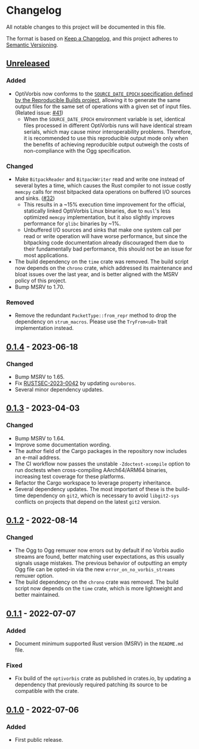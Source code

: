 # Changelog

All notable changes to this project will be documented in this file.

The format is based on [Keep a Changelog](https://keepachangelog.com/en/1.0.0/),
and this project adheres to
[Semantic Versioning](https://semver.org/spec/v2.0.0.html).

## [Unreleased]

### Added

- OptiVorbis now conforms to the [`SOURCE_DATE_EPOCH` specification defined by
  the Reproducible Builds
  project](https://reproducible-builds.org/specs/source-date-epoch/), allowing
  it to generate the same output files for the same set of operations with a
  given set of input files. (Related issue:
  [#41](https://github.com/OptiVorbis/OptiVorbis/issues/41))
  - When the `SOURCE_DATE_EPOCH` environment variable is set, identical files
    processed in different OptiVorbis runs will have identical stream serials,
    which may cause minor interoperability problems. Therefore, it is
    recommended to use this reproducible output mode only when the benefits of
    achieving reproducible output outweigh the costs of non-compliance with the
    Ogg specification.

### Changed

- Make `BitpackReader` and `BitpackWriter` read and write one instead of several
  bytes a time, which causes the Rust compiler to not issue costly `memcpy`
  calls for most bitpacked data operations on buffered I/O sources and sinks.
  ([#32](https://github.com/OptiVorbis/OptiVorbis/issues/32#issuecomment-1674076883))
  - This results in a ~15% execution time improvement for the official,
  statically linked OptiVorbis Linux binaries, due to `musl`'s less optimized
  `memcpy` implementation, but it also slightly improves performance for `glibc`
  binaries by ~1%.
  - Unbuffered I/O sources and sinks that make one system call per read or write
    operation will have worse performance, but since the bitpacking code
    documentation already discouraged them due to their fundamentally bad
    performance, this should not be an issue for most applications.
- The build dependency on the `time` crate was removed. The build script now
  depends on the `chrono` crate, which addressed its maintenance and bloat
  issues over the last year, and is better aligned with the MSRV policy of this
  project.
- Bump MSRV to 1.70.

### Removed

- Remove the redundant `PacketType::from_repr` method to drop the dependency on
  `strum_macros`. Please use the `TryFrom<u8>` trait implementation instead.

## [0.1.4] - 2023-06-18

### Changed

- Bump MSRV to 1.65.
- Fix [RUSTSEC-2023-0042](https://rustsec.org/advisories/RUSTSEC-2023-0042) by
  updating `ouroboros`.
- Several minor dependency updates.

## [0.1.3] - 2023-04-03

### Changed

- Bump MSRV to 1.64.
- Improve some documentation wording.
- The author field of the Cargo packages in the repository now includes an
  e-mail address.
- The CI workflow now passes the unstable `-Zdoctest-xcompile` option to run
  doctests when cross-compiling AArch64/ARM64 binaries, increasing test coverage
  for these platforms.
- Refactor the Cargo workspace to leverage property inheritance.
- Several dependency updates. The most important of these is the build-time
  dependency on `git2`, which is necessary to avoid `libgit2-sys` conflicts on
  projects that depend on the latest `git2` version.

## [0.1.2] - 2022-08-14

### Changed

- The Ogg to Ogg remuxer now errors out by default if no Vorbis audio streams
  are found, better matching user expectations, as this usually signals usage
  mistakes. The previous behavior of outputting an empty Ogg file can be
  opted-in via the new `error_on_no_vorbis_streams` remuxer option.
- The build dependency on the `chrono` crate was removed. The build script now
  depends on the `time` crate, which is more lightweight and better maintained.

## [0.1.1] - 2022-07-07

### Added

- Document minimum supported Rust version (MSRV) in the `README.md` file.

### Fixed

- Fix build of the `optivorbis` crate as published in crates.io, by updating a
  dependency that previously required patching its source to be compatible
  with the crate.

## [0.1.0] - 2022-07-06

### Added

- First public release.

[Unreleased]: https://github.com/OptiVorbis/OptiVorbis/compare/v0.1.4...HEAD
[0.1.4]: https://github.com/OptiVorbis/OptiVorbis/compare/v0.1.3...v0.1.4
[0.1.3]: https://github.com/OptiVorbis/OptiVorbis/compare/v0.1.2...v0.1.3
[0.1.2]: https://github.com/OptiVorbis/OptiVorbis/compare/v0.1.1...v0.1.2
[0.1.1]: https://github.com/OptiVorbis/OptiVorbis/compare/v0.1.0...v0.1.1
[0.1.0]: https://github.com/OptiVorbis/OptiVorbis/releases/tag/v0.1.0
